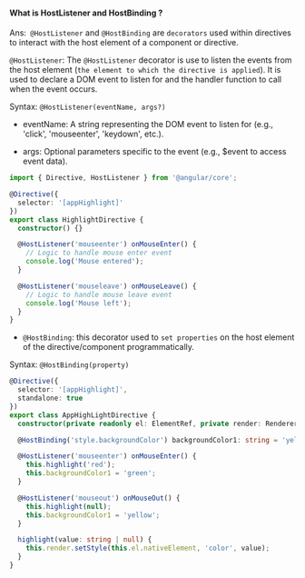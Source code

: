 #### What is HostListener and HostBinding ?

Ans:` @HostListener` and `@HostBinding` are `decorators` used within directives to interact with the host element of a component or directive.

`@HostListener`: The `@HostListener` decorator is use to listen the events from the host element (`the element to which the directive is applied`). It is used to declare a DOM event to listen for and the handler function to call when the event occurs.

Syntax: `@HostListener(eventName, args?)`

- eventName: A string representing the DOM event to listen for (e.g., 'click', 'mouseenter', 'keydown', etc.).

- args: Optional parameters specific to the event (e.g., $event to access event data).

```ts
import { Directive, HostListener } from '@angular/core';

@Directive({
  selector: '[appHighlight]'
})
export class HighlightDirective {
  constructor() {}

  @HostListener('mouseenter') onMouseEnter() {
    // Logic to handle mouse enter event
    console.log('Mouse entered');
  }

  @HostListener('mouseleave') onMouseLeave() {
    // Logic to handle mouse leave event
    console.log('Mouse left');
  }
}
```

- `@HostBinding`: this decorator used to `set properties` on the host element of the directive/component programmatically.

Syntax: `@HostBinding(property)`

```ts
@Directive({
  selector: '[appHighlight]',
  standalone: true
})
export class AppHighLightDirective {
  constructor(private readonly el: ElementRef, private render: Renderer2) {}

  @HostBinding('style.backgroundColor') backgroundColor1: string = 'yellow';

  @HostListener('mouseenter') onMouseEnter() {
    this.highlight('red');
    this.backgroundColor1 = 'green';
  }

  @HostListener('mouseout') onMouseOut() {
    this.highlight(null);
    this.backgroundColor1 = 'yellow';
  }

  highlight(value: string | null) {
    this.render.setStyle(this.el.nativeElement, 'color', value);
  }
}
```
